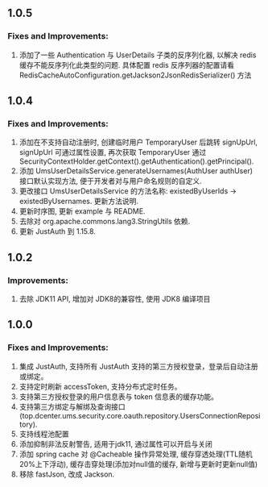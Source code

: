 ## 1.0.5
### Fixes and Improvements:
1. 添加了一些 Authentication 与 UserDetails 子类的反序列化器, 以解决 redis 缓存不能反序列化此类型的问题.
具体配置 redis 反序列器的配置请看 RedisCacheAutoConfiguration.getJackson2JsonRedisSerializer() 方法

## 1.0.4
### Fixes and Improvements:
1. 添加在不支持自动注册时, 创建临时用户 TemporaryUser 后跳转 signUpUrl, signUpUrl 可通过属性设置, 再次获取 TemporaryUser 通过 SecurityContextHolder.getContext().getAuthentication().getPrincipal().
2. 添加 UmsUserDetailsService.generateUsernames(AuthUser authUser) 接口默认实现方法, 便于开发者对与用户命名规则的自定义.
3. 更改接口 UmsUserDetailsService 的方法名称: existedByUserIds -> existedByUsernames. 更新方法说明.
4. 更新时序图, 更新 example 与 README.
5. 去除对 org.apache.commons.lang3.StringUtils 依赖.
6. 更新 JustAuth 到 1.15.8.

## 1.0.2
### Improvements:
1. 去除 JDK11 API, 增加对 JDK8的兼容性, 使用 JDK8 编译项目

## 1.0.0
### Fixes and Improvements:
1. 集成 JustAuth, 支持所有 JustAuth 支持的第三方授权登录，登录后自动注册或绑定。
2. 支持定时刷新 accessToken, 支持分布式定时任务。
3. 支持第三方授权登录的用户信息表与 token 信息表的缓存功能。
4. 支持第三方绑定与解绑及查询接口(top.dcenter.ums.security.core.oauth.repository.UsersConnectionRepository).
5. 支持线程池配置
6. 添加抑制非法反射警告, 适用于jdk11, 通过属性可以开启与关闭
7. 添加 spring cache 对 @Cacheable 操作异常处理, 缓存穿透处理(TTL随机20%上下浮动), 缓存击穿处理(添加对null值的缓存, 新增与更新时更新null值)
8. 移除 fastJson, 改成 Jackson.